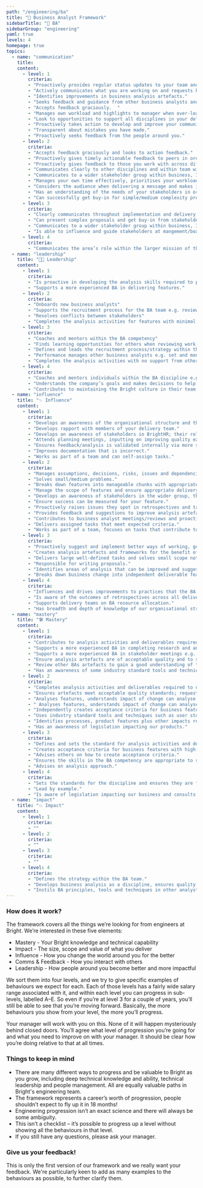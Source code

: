 ```yaml
---
path: "/engineering/ba"
title: "💼 Business Analyst Framework"
sidebarTitle: "💼 BA"
sidebarGroup: "engineering"
yaml: true
levels: 4
homepage: true
topics:
  - name: "communication"
    title:
    content:
      - level: 1
        criteria:
        - "Proactively provides regular status updates to your team and discipline."
        - "Actively communicates what you are working on and requests help when required. "
        - "Identifies improvements in business analysis artefacts."
        - "Seeks feedback and guidance from other business analysts and colleagues."
        - "Accepts feedback graciously.  "
        - "Manages own workload and highlights to manager when over-loaded or not enough to do."
        - "Look to opportunities to support all disciplines in your delivery team to gain an understanding of what they do."
        - "Proactively takes action to develop and improve your communication skills and understand how to approach different audiences."
        - "Transparent about mistakes you have made."
        - "Proactively seeks feedback from the people around you."
      - level: 2
        criteria:
        - "Accepts feedback graciously and looks to action feedback."
        - "Proactively gives timely actionable feedback to peers in order to improve the quality of analysis deliverables as well as support for soft skills such as stakeholder management."
        - "Proactively gives feedback to those you work with across different disciplines e.g. UX, QA."
        - "Communicates clearly to other disciplines and within team with little need for clarification."
        - "Communicates to a wider stakeholder group within business, IT and operational teams in BrightHR at peer level."
        - "Manages your own time effectively, prioritises your workload well, on time for meetings, aware when blocking others and unblocks."
        - "Considers the audience when delivering a message and makes it appropriate and relevant."
        - "Has an understanding of the needs of your stakeholders in order to support your engagement with them."
        - "Can successfully get buy-in for simple/medium complexity proposals."
      - level: 3
        criteria: 
        - "Clearly communicates throughout implementation and delivery of solutions."
        - "Can present complex proposals and get buy-in from stakeholders."
        - "Communicates to a wider stakeholder group within business, IT and operational teams in BrightHR at management/board level."
        - "Is able to influence and guide stakeholders at mangement/board level. "
      - level: 4
        criteria:
        - "Communicates the area’s role within the larger mission of the company."
  - name: "leadership"
    title: "👩‍💼 Leadership"
    content:
      - level: 1
        criteria:
        - "Is proactive in developing the analysis skills required to progress and become more independent in the role." 
        - "Supports a more experienced BA in delivering features."
      - level: 2
        criteria:
        - "Onboards new business analysts"
        - "Supports the recruitment process for the BA team e.g. reviewing CVs, attending interviews, feedback on candidates"
        - "Resolves conflicts between stakeholders" 
        - "Completes the analysis activities for features with minimal support from other BAs."
      - level: 3
        criteria:
        - "Coaches and mentors within the BA competency"
        - "Finds learning opportunities for others when reviewing work and follows up"
        - "Defines and leads the recruitment process/strategy within the BA competency"
        - "Performance manages other business analysts e.g. set and monitor objectives, contibutes to reviews"
        - "Completes the analysis activities with no support from other BAs."
      - level: 4
        criteria:
        - "Coaches and mentors individuals within the BA discipline e.g. feedback to support objectives, promo-tion, personal development, specific areas to focus on."
        - "Understands the company’s goals and makes decisions to help support the bigger picture."
        - "Contributes to maintaining the Bright culture in their team, helping new joiners."
  - name: "influence"
    title: "✨ Influence"
    content:
      - level: 1
        criteria:
        - "Develops an awareness of the organisational structure and the needs of different part of the business."
        - "Develops rapport with members of your delivery team."
        - "Develops an awareness of stakeholders in BrightHR; their role and influence in the organisation."
        - "Attends planning meetings, inputting on improving quality early on and can identify simple risks."
        - "Ensures feedback/analysis is validated internally via more senior colleague or own research before discussing with or presenting to a wider audience."
        - "Improves documentation that is incorrect."
        - "Works as part of a team and can self-assign tasks."
      - level: 2
        criteria:
        - "Manages assumptions, decisions, risks, issues and dependencies for your feature."
        - "Solves small/medium problems."
        - "Breaks down features into manageable chunks with appropriate measurable acceptance criteria."
        - "Manage the scope of features and ensure appropriate delivery metrics are available."
        - "Develops an awareness of stakeholders in the wider group, their role and the business domain they operate in."
        - "Ensure success can be measured for your feature."
        - "Proactively raises issues they spot in retrospectives and take ownership of actions."
        - "Provides feedback and suggestions to improve analysis artefacts."
        - "Contributes to business analyst meetings/reviews and proactively suggests topics for discussion."
        - "Delivers assigned tasks that meet expected criteria."
        - "Works as part of a team, focuses on tasks that contribute to team goals."
      - level: 3
        criteria:
        - "Proactively suggest and implement better ways of working, good practice and encourage continuous improvement in the team."
        - "Creates analysis artefacts and frameworks for the benefit of all analysts."
        - "Delivers large well-defined tasks and solves small scope not-well-defined problems."
        - "Responsible for writing proposals."
        - "Identifies areas of analysis that can be improved and suggests improvements."
        - "Breaks down business change into independent deliverable features that give value, can be estimated and appropriately sized."
      - level: 4
        criteria:
        - "Influences and drives improvements to practices that the BA team have responsibility for."
        - "Is aware of the outcomes of retrospectives across all delivery teams and addresses common themes within the BA team."
        - "Supports delivery teams on BA resource allocation."
        - "Has breadth and depth of knowledge of our organisational structure and the needs of different part of the business. "  
  - name: "mastery"
    title: "🛠️ Mastery"
    content:
      - level: 1
        criteria:
        - "Contributes to analysis activities and deliverables required to deliver change for a product or process."
        - "Supports a more experienced BA in completing research and analysis to help address a particular problem or business need."
        - "Supports a more experienced BA in stakeholder meetings e.g. taking meeting notes or volunteering for tasks/actions."
        - "Ensure analysis artefacts are of acceptable quality and to standards used by the team; request peer reviews, validate with other team members e.g. acceptance criteria for user stories."
        - "Review other BAs artefacts to gain a good understanding of the needs of your role."
        - "Has an awareness of some industry standard tools and techniques such as user stories, acceptance criteria, business and IT process mapping/swimlanes, data modelling, workshops, interviews."
      - level: 2
        criteria:
        - "Completes analysis activities and deliverables required to deliver change for a product or process autonomously."   
        - "Ensures artefacts meet acceptable quality standards; request peer review/3 amigos"
        - "Analyses features, understands impact of change can analyse what areas will be affected by a change."
        - " Analyses features, understands impact of change can analyse what areas will be affected by a change."
        - "Independently creates acceptance criteria for business features with high customer visibility and medium business risk."
        - "Uses industry standard tools and techniques such as user stories, business and IT process mapping/swimlanes, data modelling, workshops, interviews"
        - "Identifies processes, product features plus other impacts required to deliver recommendations."
        - "Has an awareness of legislation impacting our products."
      - level: 3
        criteria:
        - "Defines and sets the standard for analysis activities and deliverables."          
        - "Creates acceptance criteria for business features with high customer visibility and high business risk." 
        - "Advises others on how to create acceptance criteria."
        - "Ensures the skills in the BA competency are appropriate to satisfy the needs of the organisation."
        - "Advises on analysis approach."  
      - level: 4
        criteria:
        - "Sets the standards for the discipline and ensures they are followed."  
        - "Lead by example."
        - "Is aware of legislation impacting our business and consults with SME’s to ensure compliance is met."
  - name: "impact"
    title: "💥 Impact"
    content:
      - level: 1
        criteria:
        - ""
      - level: 2
        criteria:
        - ""
      - level: 3
        criteria:
        - ""  
      - level: 4
        criteria:
        - "Defines the strategy within the BA team."  
        - "Develops business analysis as a discipline, ensures quality and considers working practices."
        - "Instils BA principles, tools and techniques in other analysts. Works with teams that are struggling."        
---
```


### How does it work?
The framework covers all the things we’re looking for from engineers at Bright. We’re interested in these five elements:
- Mastery - Your Bright knowledge and technical capability
- Impact - The size, scope and value of what you deliver
- Influence - How you change the world around you for the better
- Comms & Feedback - How you interact with others
- Leadership - How people around you become better and more impactful

We sort them into four levels, and we try to give specific examples of behaviours we expect for each. Each of those levels has a fairly wide salary range associated with it, and within each level you can progress in sub-levels, labelled A–E. So even if you’re at level 3 for a couple of years, you’ll still be able to see that you’re moving forward. Basically, the more behaviours you show from your level, the more you’ll progress.

Your manager will work with you on this. None of it will happen mysteriously behind closed doors. You’ll agree what level of progression you’re going for and what you need to improve on with your manager. It should be clear how you’re doing relative to that at all times.

### Things to keep in mind
- There are many different ways to progress and be valuable to Bright as you grow, including deep technical knowledge and ability, technical leadership and people management. All are equally valuable paths in Bright's engineering team.
- The framework represents a career’s worth of progression, people shouldn’t expect to fly up it in 18 months!
- Engineering progression isn’t an exact science and there will always be some ambiguity.
- This isn’t a checklist – it’s possible to progress up a level without showing all the behaviours in that level.
- If you still have any questions, please ask your manager.

### Give us your feedback!
This is only the first version of our framework and we really want your feedback.
We're particularly keen to add as many examples to the behaviours as possible, to further clarify them.